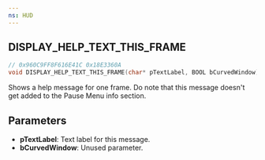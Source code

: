 ```yaml
---
ns: HUD
---
```

## DISPLAY_HELP_TEXT_THIS_FRAME

```c
// 0x960C9FF8F616E41C 0x18E3360A
void DISPLAY_HELP_TEXT_THIS_FRAME(char* pTextLabel, BOOL bCurvedWindow);
```

Shows a help message for one frame.
Do note that this message doesn't get added to the Pause Menu info section.

## Parameters
* **pTextLabel**: Text label for this message.
* **bCurvedWindow**: Unused parameter. 

